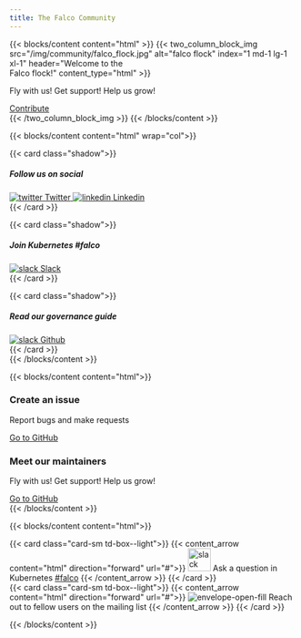 ```yaml
---
title: The Falco Community
---
```


{{< blocks/content content="html" >}}
{{< two_column_block_img src="/img/community/falco_flock.jpg" alt="falco flock" index="1 md-1 lg-1 xl-1" header="Welcome to the<br> Falco flock!" content_type="html" >}}
<p>Fly with us! Get support! Help us grow!</p>
<div class="mt-4">
  <a href="/about/faq/" class="text-center btn btn-primary btn-lg">Contribute</a>
</div>
{{< /two_column_block_img >}}
{{< /blocks/content >}}

{{< blocks/content content="html" wrap="col">}}
<div class=" grid-1 grid-lg-3 gap-4">
  {{< card class="shadow">}}
  <div class="d-flex flex-column h-100 align-items-start">
    <h5 class="display-5 flex-grow-1">Follow us on social</h5>
    <div class="d-flex align-items-center">
      <a class="d-flex" href="#">
        <img class="mr-2" src="/img/icons/twitter.svg" alt="twitter">
        <span class="mr-4">Twitter</span>
      </a>
      <a class="d-flex" href="#">
        <img class="mr-2" src="/img/icons/linkedin.svg" alt="linkedin">
        <span>Linkedin</span>
      </a>
    </div>
  </div>
  {{< /card >}}

{{< card class="shadow">}}
  <div class="d-flex flex-column h-100 align-items-start">
    <h5 class="display-5 flex-grow-1">Join Kubernetes #falco</h5>
    <div>
      <a class="d-flex" href="#">
        <img class="mr-2" src="/img/icons/slack.svg" alt="slack">
        <span>Slack</span>
      </a>
    </div>
  </div>
  {{< /card >}}

{{< card class="shadow">}}
  <div class="d-flex flex-column h-100 align-items-start">
    <h5 class="display-5 flex-grow-1">Read our governance guide</h5>
    <div>
      <a class="d-flex" href="#">
        <img class="mr-2" src="/img/icons/github.svg" alt="slack">
        <span>Github</span>
      </a> 
    </div>
  </div>
  {{< /card >}}
</div>
{{< /blocks/content >}}

{{< blocks/content content="html">}}
<div class="col-md-6 d-flex flex-column justify-content-between mb-5 mb-md-0">
  <h3>Create an issue</h3>
  <p>Report bugs and make requests</p>
  <div class="mt-4">
    <a href="/about/faq/" class="text-center btn btn-outline-primary btn-lg">Go to GitHub</a>
  </div>
</div>
<div class="col-md-6 d-flex flex-column justify-content-between">
  <h3>Meet our maintainers</h3>
  <p>Fly with us! Get support! Help us grow!</p>
  <div class="mt-4">
    <a href="/about/faq/" class="text-center btn btn-outline-primary btn-lg">Go to GitHub</a>
  </div>
</div>
{{< /blocks/content >}}

{{< blocks/content content="html">}}

<div class="col-md-6 d-flex flex-column justify-content-between mb-5 mb-md-0">
{{< card class="card-sm td-box--light">}}
{{< content_arrow content="html" direction="forward" url="#">}}
<img width=40 height=40 class="mr-3" src="/img/icons/slack.svg" alt="slack">
<span>Ask a question in Kubernetes <a href="#">#falco</a></span>
{{< /content_arrow >}}
{{< /card >}}
</div>

<div class="col-md-6 d-flex flex-column justify-content-between mb-5 mb-md-0">
{{< card class="card-sm td-box--light">}}
{{< content_arrow content="html" direction="forward" url="#">}}
<img class="mr-3" src="/img/icons/envelope-open-fill.svg" alt="envelope-open-fill">
<span>Reach out to fellow users on the mailing list</span>
{{< /content_arrow >}}
{{< /card >}}
</div>

{{< /blocks/content >}}
